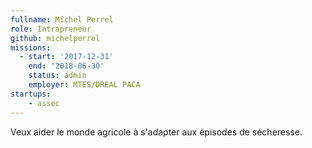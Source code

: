 ```yaml
---
fullname: Michel Perrel
role: Intrapreneur
github: michelperrel
missions:
  - start: '2017-12-31'
    end: '2018-06-30'
    status: admin
    employer: MTES/DREAL PACA
startups:
    - assec
---
```


Veux aider le monde agricole à s'adapter aux épisodes de sécheresse.
